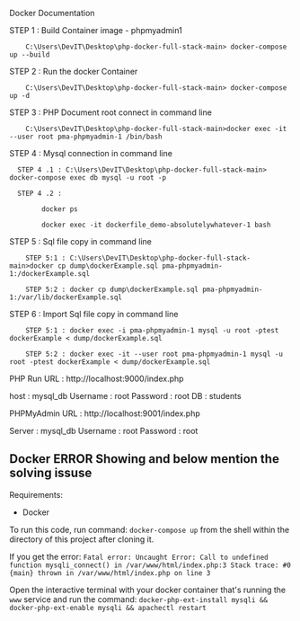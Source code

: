 Docker Documentation

STEP 1 : Build Container image - phpmyadmin1

        C:\Users\DevIT\Desktop\php-docker-full-stack-main> docker-compose up --build

STEP 2 : Run the docker Container

        C:\Users\DevIT\Desktop\php-docker-full-stack-main> docker-compose up -d

STEP 3 : PHP Document root connect in command line

        C:\Users\DevIT\Desktop\php-docker-full-stack-main>docker exec -it --user root pma-phpmyadmin-1 /bin/bash  

STEP 4 : Mysql connection in command line

      STEP 4 .1 : C:\Users\DevIT\Desktop\php-docker-full-stack-main> docker-compose exec db mysql -u root -p

      STEP 4 .2 :

            docker ps 

            docker exec -it dockerfile_demo-absolutelywhatever-1 bash  

STEP 5 : Sql file copy in command line
        
        STEP 5:1 : C:\Users\DevIT\Desktop\php-docker-full-stack-main>docker cp dump\dockerExample.sql pma-phpmyadmin-1:/dockerExample.sql

        STEP 5:2 : docker cp dump\dockerExample.sql pma-phpmyadmin-1:/var/lib/dockerExample.sql

STEP 6 : Import Sql file copy in command line

        STEP 5:1 : docker exec -i pma-phpmyadmin-1 mysql -u root -ptest dockerExample < dump/dockerExample.sql

        STEP 5:2 : docker exec -it --user root pma-phpmyadmin-1 mysql -u root -ptest dockerExample < dump/dockerExample.sql



PHP Run URL : http://localhost:9000/index.php

host     : mysql_db
Username : root
Password : root
DB       : students

PHPMyAdmin URL : http://localhost:9001/index.php

Server   : mysql_db
Username : root
Password : root

Docker ERROR Showing and below mention the solving issuse  
------------------------------------------------------------

Requirements: 
* Docker 

To run this code, run command: `docker-compose up` from the shell within the directory of this project after cloning it. 

If you get the error: `Fatal error: Uncaught Error: Call to undefined function mysqli_connect() in /var/www/html/index.php:3 Stack trace: #0 {main} thrown in /var/www/html/index.php on line 3`

Open the interactive terminal with your docker container that's running the `www` service and run the command: `docker-php-ext-install mysqli && docker-php-ext-enable mysqli && apachectl restart`
